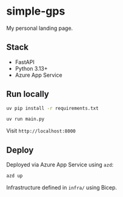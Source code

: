 # simple-gps

My personal landing page.

## Stack

- FastAPI
- Python 3.13+
- Azure App Service

## Run locally

``` bash
uv pip install -r requirements.txt
```

```bash
uv run main.py
```

Visit `http://localhost:8000`

## Deploy

Deployed via Azure App Service using `azd`:

```bash
azd up
```

Infrastructure defined in `infra/` using Bicep.
